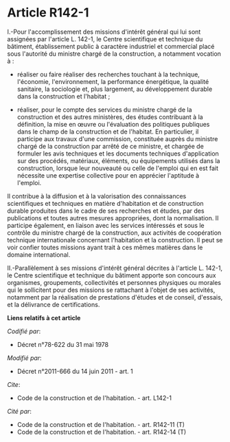 # Article R142-1

I.-Pour l'accomplissement des missions d'intérêt général qui lui sont assignées par l'article L. 142-1, le Centre
scientifique et technique du bâtiment, établissement public à caractère industriel et commercial placé sous l'autorité du
ministre chargé de la construction, a notamment vocation à :

- réaliser ou faire réaliser des recherches touchant à la technique, l'économie, l'environnement, la performance énergétique,
la qualité sanitaire, la sociologie et, plus largement, au développement durable dans la construction et l'habitat ;

- réaliser, pour le compte des services du ministre chargé de la construction et des autres ministères, des études
contribuant à la définition, la mise en œuvre ou l'évaluation des politiques publiques dans le champ de la construction et de
l'habitat. En particulier, il participe aux travaux d'une commission, constituée auprès du ministre chargé de la construction
par arrêté de ce ministre, et chargée de formuler les avis techniques et les documents techniques d'application sur des
procédés, matériaux, éléments, ou équipements utilisés dans la construction, lorsque leur nouveauté ou celle de l'emploi qui
en est fait nécessite une expertise collective pour en apprécier l'aptitude à l'emploi. 

Il contribue à la diffusion et à la valorisation des connaissances scientifiques et techniques en matière d'habitation et de
construction durable produites dans le cadre de ses recherches et études, par des publications et toutes autres mesures
appropriées, dont la normalisation. Il participe également, en liaison avec les services intéressés et sous le contrôle du
ministre chargé de la construction, aux activités de coopération technique internationale concernant l'habitation et la
construction. Il peut se voir confier toutes missions ayant trait à ces mêmes matières dans le domaine international. 

II.-Parallèlement à ses missions d'intérêt général décrites à l'article L. 142-1, le Centre scientifique et technique du
bâtiment apporte son concours aux organismes, groupements, collectivités et personnes physiques ou morales qui le sollicitent
pour des missions se rattachant à l'objet de ses activités, notamment par la réalisation de prestations d'études et de
conseil, d'essais, et la délivrance de certifications.

**Liens relatifs à cet article**

_Codifié par_:

  - Décret n°78-622 du 31 mai 1978

_Modifié par_:

  - Décret n°2011-666 du 14 juin 2011 - art. 1

_Cite_:

  - Code de la construction et de l'habitation. - art. L142-1

_Cité par_:

  - Code de la construction et de l'habitation. - art. R142-11 (T)
  - Code de la construction et de l'habitation. - art. R142-14 (T)
